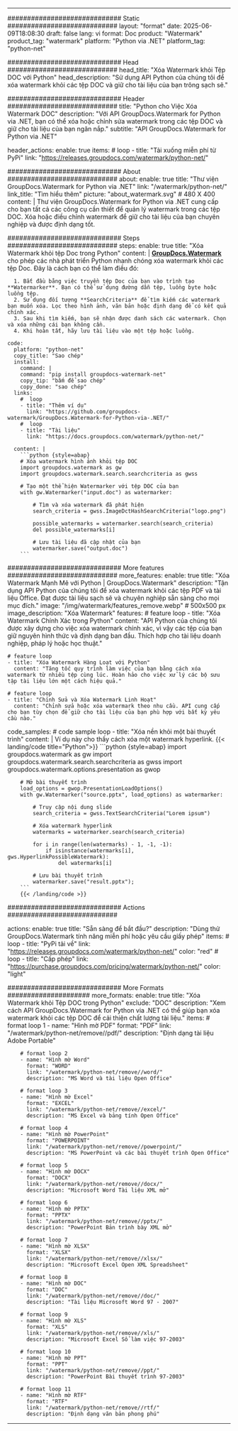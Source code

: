 
---
############################# Static ############################
layout: "format"
date:  2025-06-09T18:08:30
draft: false
lang: vi
format: Doc
product: "Watermark"
product_tag: "watermark"
platform: "Python via .NET"
platform_tag: "python-net"

############################# Head ############################
head_title: "Xóa Watermark khỏi Tệp DOC với Python"
head_description: "Sử dụng API Python của chúng tôi để xóa watermark khỏi các tệp DOC và giữ cho tài liệu của bạn trông sạch sẽ."

############################# Header ############################
title: "Python cho Việc Xóa Watermark DOC" 
description: "Với API GroupDocs.Watermark for Python via .NET, bạn có thể xóa hoặc chỉnh sửa watermark trong các tệp DOC và giữ cho tài liệu của bạn ngăn nắp."
subtitle: "API GroupDocs.Watermark for Python via .NET" 

header_actions:
  enable: true
  items:
    #  loop
    - title: "Tải xuống miễn phí từ PyPi"
      link: "https://releases.groupdocs.com/watermark/python-net/"
      
############################# About ############################
about:
    enable: true
    title: "Thư viện GroupDocs.Watermark for Python via .NET"
    link: "/watermark/python-net/"
    link_title: "Tìm hiểu thêm"
    picture: "about_watermark.svg" # 480 X 400
    content: |
       Thư viện GroupDocs.Watermark for Python via .NET cung cấp cho bạn tất cả các công cụ cần thiết để quản lý watermark trong các tệp DOC. Xóa hoặc điều chỉnh watermark để giữ cho tài liệu của bạn chuyên nghiệp và được định dạng tốt.

############################# Steps ############################
steps:
    enable: true
    title: "Xóa Watermark khỏi tệp Doc trong Python"
    content: |
      **[GroupDocs.Watermark](https://products.groupdocs.com/watermark/python-net/)** cho phép các nhà phát triển Python nhanh chóng xóa watermark khỏi các tệp Doc. Đây là cách bạn có thể làm điều đó:
      
      1. Bắt đầu bằng việc truyền tệp Doc của bạn vào trình tạo **Watermarker**. Bạn có thể sử dụng đường dẫn tệp, luồng byte hoặc luồng tệp.
      2. Sử dụng đối tượng **SearchCriteria** để tìm kiếm các watermark bạn muốn xóa. Lọc theo hình ảnh, văn bản hoặc định dạng để có kết quả chính xác.
      3. Sau khi tìm kiếm, bạn sẽ nhận được danh sách các watermark. Chọn và xóa những cái bạn không cần.
      4. Khi hoàn tất, hãy lưu tài liệu vào một tệp hoặc luồng.
   
    code:
      platform: "python-net"
      copy_title: "Sao chép"
      install:
        command: |
        command: "pip install groupdocs-watermark-net"
        copy_tip: "bấm để sao chép"
        copy_done: "sao chép"
      links:
        #  loop
        - title: "Thêm ví dụ"
          link: "https://github.com/groupdocs-watermark/GroupDocs.Watermark-for-Python-via-.NET/"
        #  loop
        - title: "Tài liệu"
          link: "https://docs.groupdocs.com/watermark/python-net/"
          
      content: |
        ```python {style=abap}
        # Xóa watermark hình ảnh khỏi tệp DOC
        import groupdocs.watermark as gw
        import groupdocs.watermark.search.searchcriteria as gwss

        # Tạo một thể hiện Watermarker với tệp DOC của bạn
        with gw.Watermarker("input.doc") as watermarker:

            # Tìm và xóa watermark đã phát hiện
            search_criteria = gwss.ImageDctHashSearchCriteria("logo.png")

            possible_watermarks = watermarker.search(search_criteria)
            del possible_watermarks[i]

            # Lưu tài liệu đã cập nhật của bạn
            watermarker.save("output.doc")
        ```  

############################# More features ############################
more_features:
  enable: true
  title: "Xóa Watermark Mạnh Mẽ với Python | GroupDocs.Watermark"
  description: "Tận dụng API Python của chúng tôi để xóa watermark khỏi các tệp PDF và tài liệu Office. Đạt được tài liệu sạch sẽ và chuyên nghiệp sẵn sàng cho mọi mục đích."
  image: "/img/watermark/features_remove.webp" # 500x500 px
  image_description: "Xóa Watermark"
  features:
    # feature loop
    - title: "Xóa Watermark Chính Xác trong Python"
      content: "API Python của chúng tôi được xây dựng cho việc xóa watermark chính xác, vì vậy các tệp của bạn giữ nguyên hình thức và định dạng ban đầu. Thích hợp cho tài liệu doanh nghiệp, pháp lý hoặc học thuật."

    # feature loop
    - title: "Xóa Watermark Hàng Loạt với Python"
      content: "Tăng tốc quy trình làm việc của bạn bằng cách xóa watermark từ nhiều tệp cùng lúc. Hoàn hảo cho việc xử lý các bộ sưu tập tài liệu lớn một cách hiệu quả."

    # feature loop
    - title: "Chỉnh Sửa và Xóa Watermark Linh Hoạt"
      content: "Chỉnh sửa hoặc xóa watermark theo nhu cầu. API cung cấp cho bạn tùy chọn để giữ cho tài liệu của bạn phù hợp với bất kỳ yêu cầu nào."
      
  code_samples:
    # code sample loop
    - title: "Xóa nền khỏi một bài thuyết trình"
      content: |
        Ví dụ này cho thấy cách xóa một watermark hyperlink.
        {{< landing/code title="Python">}}
        ```python {style=abap}
        import groupdocs.watermark as gw
        import groupdocs.watermark.search.searchcriteria as gwss
        import groupdocs.watermark.options.presentation as gwop

        # Mở bài thuyết trình
        load_options = gwop.PresentationLoadOptions()
        with gw.Watermarker("source.pptx", load_options) as watermarker:

            # Truy cập nội dung slide
            search_criteria = gwss.TextSearchCriteria("Lorem ipsum")

            # Xóa watermark hyperlink
            watermarks = watermarker.search(search_criteria)

            for i in range(len(watermarks) - 1, -1, -1):
                if isinstance(watermarks[i], gws.HyperlinkPossibleWatermark):
                    del watermarks[i]

            # Lưu bài thuyết trình
            watermarker.save("result.pptx");
        ```
        {{< /landing/code >}}


############################# Actions ############################

actions:
  enable: true
  title: "Sẵn sàng để bắt đầu?"
  description: "Dùng thử GroupDocs.Watermark tính năng miễn phí hoặc yêu cầu giấy phép"
  items:
    #  loop
    - title: "PyPi tải về"
      link: "https://releases.groupdocs.com/watermark/python-net/"
      color: "red"
        #  loop
    - title: "Cấp phép"
      link: "https://purchase.groupdocs.com/pricing/watermark/python-net/"
      color: "light"


############################# More Formats #####################
more_formats:
    enable: true
    title: "Xóa Watermark khỏi Tệp DOC trong Python"
    exclude: "DOC"
    description: "Xem cách API GroupDocs.Watermark for Python via .NET có thể giúp bạn xóa watermark khỏi các tệp DOC để cải thiện chất lượng tài liệu."
    items: 
        # format loop 1
        - name: "Hình mờ PDF"
          format: "PDF"
          link: "/watermark/python-net/remove//pdf/"
          description: "Định dạng tài liệu Adobe Portable"

        # format loop 2
        - name: "Hình mờ Word"
          format: "WORD"
          link: "/watermark/python-net/remove//word/"
          description: "MS Word và tài liệu Open Office"
          
        # format loop 3
        - name: "Hình mờ Excel"
          format: "EXCEL"
          link: "/watermark/python-net/remove//excel/"
          description: "MS Excel và bảng tính Open Office"

        # format loop 4
        - name: "Hình mờ PowerPoint"
          format: "POWERPOINT"
          link: "/watermark/python-net/remove//powerpoint/"
          description: "MS PowerPoint và các bài thuyết trình Open Office"

        # format loop 5
        - name: "Hình mờ DOCX"
          format: "DOCX"
          link: "/watermark/python-net/remove//docx/"
          description: "Microsoft Word Tài liệu XML mở"
          
        # format loop 6
        - name: "Hình mờ PPTX"
          format: "PPTX"
          link: "/watermark/python-net/remove//pptx/"
          description: "PowerPoint Bản trình bày XML mở"
          
        # format loop 7
        - name: "Hình mờ XLSX"
          format: "XLSX"
          link: "/watermark/python-net/remove//xlsx/"
          description: "Microsoft Excel Open XML Spreadsheet"

        # format loop 8
        - name: "Hình mờ DOC"
          format: "DOC"
          link: "/watermark/python-net/remove//doc/"
          description: "Tài liệu Microsoft Word 97 - 2007"

        # format loop 9
        - name: "Hình mờ XLS"
          format: "XLS"
          link: "/watermark/python-net/remove//xls/"
          description: "Microsoft Excel Sổ làm việc 97-2003"

        # format loop 10
        - name: "Hình mờ PPT"
          format: "PPT"
          link: "/watermark/python-net/remove//ppt/"
          description: "PowerPoint Bài thuyết trình 97-2003"

        # format loop 11
        - name: "Hình mờ RTF"
          format: "RTF"
          link: "/watermark/python-net/remove//rtf/"
          description: "Định dạng văn bản phong phú"

---
